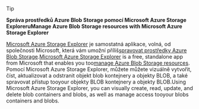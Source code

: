 > [!TIP]
> 
> <span data-ttu-id="7481a-101">**Správa prostředků Azure Blob Storage pomocí Microsoft Azure Storage Exploreru**</span><span class="sxs-lookup"><span data-stu-id="7481a-101">**Manage Azure Blob Storage resources with Microsoft Azure Storage Explorer**</span></span>
> 
> <span data-ttu-id="7481a-102">[Microsoft Azure Storage Explorer](../articles/vs-azure-tools-storage-manage-with-storage-explorer.md) je samostatná aplikace, volná, od společnosti Microsoft, která vám umožní příliš[spravovat prostředky Azure Blob Storage](../articles/vs-azure-tools-storage-explorer-blobs.md).</span><span class="sxs-lookup"><span data-stu-id="7481a-102">[Microsoft Azure Storage Explorer](../articles/vs-azure-tools-storage-manage-with-storage-explorer.md) is a free, standalone app from Microsoft that enables you too[manage Azure Blob Storage resources](../articles/vs-azure-tools-storage-explorer-blobs.md).</span></span> <span data-ttu-id="7481a-103">Pomocí Microsoft Azure Storage Explorer, můžete můžete vizuálně vytvořit, číst, aktualizovat a odstranit objekt blob kontejnery a objekty BLOB, a také spravovat přístup tooyour objekty BLOB kontejnery a objekty BLOB.</span><span class="sxs-lookup"><span data-stu-id="7481a-103">Using Microsoft Azure Storage Explorer, you can visually create, read, update, and delete blob containers and blobs, as well as manage access tooyour blobs containers and blobs.</span></span>


